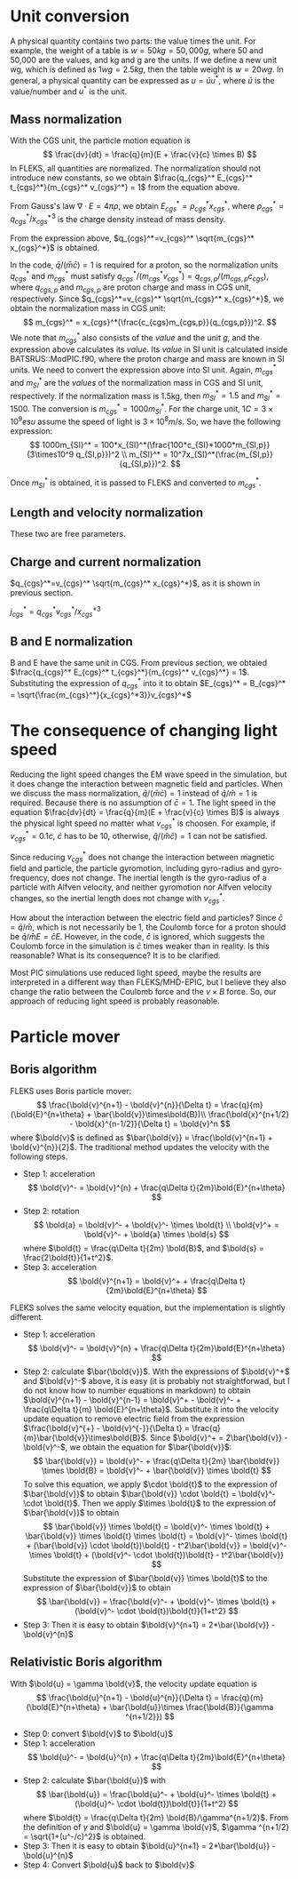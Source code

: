 # Unit conversion

A physical quantity contains two parts: the value times the unit. For example, the weight of a table is $w = 50 kg = 50,000 g$, where 50 and 50,000 are the values, and kg and g are the units. If we define a new unit wg, which is defined as $1 wg = 2.5 kg$, then the table weight is $w = 20 wg$. In general, a physical quantity can be expressed as $u = \bar{u} u^*$, where $\bar{u}$ is the value/number and $u^*$ is the unit.  

## Mass normalization

With the CGS unit, the particle motion equation is
$$
\frac{dv}{dt} = \frac{q}{m}(E + \frac{v}{c} \times B) 
$$ 
In FLEKS, all quantities are normalized. The normalization should not introduce new constants, so we obtain $\frac{q_{cgs}^* E_{cgs}^* t_{cgs}^*}{m_{cgs}^* v_{cgs}^*} = 1$ from the equation above. 

From Gauss's law $\nabla\cdot E = 4\pi \rho$, we obtain $E_{cgs}^* = \rho_{cgs} ^*x_{cgs}^*$, where $\rho_{cgs}^* = q_{cgs}^*/x_{cgs}^{*3}$ is the charge density instead of mass density. 

From the expression above, $q_{cgs}^*=v_{cgs}^* \sqrt{m_{cgs}^* x_{cgs}^*}$ is obtained. 

In the code, $\bar{q}/(\bar{m}\bar{c}) = 1$ is required for a proton, so the normalization units $q_{cgs}^*$ and $m_{cgs}^*$ must satisfy $q_{cgs}^*/(m_{cgs}^*v_{cgs}^*) = q_{cgs,p}/(m_{cgs,p}c_{cgs})$, where $q_{cgs,p}$ and $m_{cgs,p}$ are proton charge and mass in CGS unit, respectively. Since $q_{cgs}^*=v_{cgs}^* \sqrt{m_{cgs}^* x_{cgs}^*}$, we obtain the normalization mass in CGS unit:
$$
m_{cgs}^* = x_{cgs}^*(\frac{c_{cgs}m_{cgs,p}}{q_{cgs,p}})^2.
$$ 
We note that $m_{cgs}^*$ also consists of the *value* and the unit *g*, and the expression above calculates its *value*. Its *value* in SI unit is calculated inside BATSRUS::ModPIC.f90, where the proton charge and mass are known in SI units. We need to convert the expression above into SI unit. Again, $m_{cgs}^*$ and $m_{SI}^*$ are the *values* of the normalization mass in CGS and SI unit, respectively. If the normalization mass is 1.5kg, then $m_{SI}^* = 1.5$ and $m_{SI}^* = 1500$. The conversion is $m_{cgs}^* = 1000m_{SI}^*$. For the charge unit, $1C = 3\times 10^9 esu$ assume the speed of light is $3 \times 10^8m/s$. So, we have the following expression:
$$
1000m_{SI}^* = 100*x_{SI}^*(\frac{100*c_{SI}*1000*m_{SI,p}}{3\times10^9 q_{SI,p}})^2 \\
m_{SI}^* = 10^7x_{SI}^*(\frac{m_{SI,p}}{q_{SI,p}})^2.
$$

Once $m_{SI}^*$ is obtained, it is passed to FLEKS and converted to $m_{cgs}^*$. 

## Length and velocity normalization

These two are free parameters. 

## Charge and current normalization

$q_{cgs}^*=v_{cgs}^* \sqrt{m_{cgs}^* x_{cgs}^*}$, as it is shown in previous section. 

$j_{cgs}^* = q_{cgs}^*v_{cgs}^*/x_{cgs}^{*3}$

## B and E normalization

B and E have the same unit in CGS. From previous section, we obtaied $\frac{q_{cgs}^* E_{cgs}^* t_{cgs}^*}{m_{cgs}^* v_{cgs}^*} = 1$. Substituting the expression of $q_{cgs}^*$ into it to obtain $E_{cgs}^* = B_{cgs}^* = \sqrt{\frac{m_{cgs}^*}{x_{cgs}^*3}}v_{cgs}^*$ 

# The consequence of changing light speed
Reducing the light speed changes the EM wave speed in the simulation, but it does change the interaction between magnetic field and particles. When we discuss the mass normalization, $\bar{q}/(\bar{m}\bar{c}) = 1$ instead of $\bar{q}/\bar{m} = 1$ is required. Because there is no assumption of $\bar{c}=1$. The light speed in the equation
$\frac{dv}{dt} = \frac{q}{m}(E + \frac{v}{c} \times B)$ is always the physical light speed no matter what $v_{cgs}^*$ is choosen. For example, if $v_{cgs}^* = 0.1c$, $\bar{c}$ has to be 10, otherwise, $\bar{q}/(\bar{m}\bar{c}) = 1$ can not be satisfied. 

Since reducing $v_{cgs}^*$ does not change the interaction between magnetic field and particle, the particle gyromotion, including gyro-radius and gyro-frequency, does not change. The inertial length is the gyro-radius of a particle with Alfven velocity, and neither gyromotion nor Alfven velocity changes, so the inertial length does not change with $v_{cgs}^*$.

How about the interaction between the electric field and particles? Since $\bar{c} = \bar{q}/\bar{m}$, which is not necessarily be 1, the Coulomb force for a proton should be $\bar{q}/\bar{m}E = \bar{c}E$. However, in the code, $\bar{c}$ is ignored, which suggests the Coulomb force in the simulation is $\bar{c}$ times weaker than in reality. Is this reasonable? What is its consequence? It is to be clarified. 

Most PIC simulations use reduced light speed, maybe the results are interpreted in a different way than FLEKS/MHD-EPIC, but I believe they also change the ratio between the Coulomb force and the $v \times B$ force. So, our approach of reducing light speed is probably reasonable. 

# Particle mover

## Boris algorithm

FLEKS uses Boris particle mover: 
$$
\frac{\bold{v}^{n+1} - \bold{v}^{n}}{\Delta t} = \frac{q}{m}(\bold{E}^{n+\theta} + \bar{\bold{v}}\times\bold{B})\\
\frac{\bold{x}^{n+1/2} - \bold{x}^{n-1/2}}{\Delta t} = \bold{v}^n
$$
where $\bold{v}$ is defined as $\bar{\bold{v}} = \frac{\bold{v}^{n+1} + \bold{v}^{n}}{2}$. The traditional method updates the velocity with the following steps.
* Step 1: acceleration 
    $$
    \bold{v}^- = \bold{v}^{n} + \frac{q\Delta t}{2m}\bold{E}^{n+\theta}
    $$
* Step 2: rotation
    $$ 
    \bold{a} = \bold{v}^- + \bold{v}^- \times \bold{t} \\
    \bold{v}^+ = \bold{v}^- + \bold{a} \times \bold{s}
    $$
    where $\bold{t} = \frac{q\Delta t}{2m} \bold{B}$, and $\bold{s} = \frac{2\bold{t}}{1+t^2}$.
* Step 3: acceleration
    $$
    \bold{v}^{n+1} = \bold{v}^+ + \frac{q\Delta t}{2m}\bold{E}^{n+\theta}
    $$

FLEKS solves the same velocity equation, but the implementation is slightly different.
* Step 1: acceleration 
    $$
    \bold{v}^- = \bold{v}^{n} + \frac{q\Delta t}{2m}\bold{E}^{n+\theta}
    $$
* Step 2: calculate $\bar{\bold{v}}$. With the expressions of $\bold{v}^+$ and $\bold{v}^-$ above, it is easy (it is probably not straightforwad, but I do not know how to number equations in markdown) to obtain $\bold{v}^{n+1} - \bold{v}^{n-1} = \bold{v}^+ - \bold{v}^- + \frac{q\Delta t}{m} \bold{E}^{n+\theta}$. Substitute it into the velocity update equation to remove electric field from the expression $\frac{\bold{v}^{+} - \bold{v}^{-}}{\Delta t} = \frac{q}{m}\bar{\bold{v}}\times\bold{B}$. Since $\bold{v}^+ = 2\bar{\bold{v}} - \bold{v}^-$, we obtain the equation for $\bar{\bold{v}}$:
  $$
  \bar{\bold{v}} = \bold{v}^- + \frac{q\Delta t}{2m} \bar{\bold{v}} \times \bold{B} = \bold{v}^- + \bar{\bold{v}} \times \bold{t}   
  $$
To solve this equation, we apply $\cdot \bold{t}$ to the expression of $\bar{\bold{v}}$ to obtain $\bar{\bold{v}} \cdot \bold{t} = \bold{v}^- \cdot \bold{t}$. Then we apply $\times \bold{t}$ to the expression of $\bar{\bold{v}}$ to obtain
$$
\bar{\bold{v}} \times \bold{t} = \bold{v}^- \times \bold{t} + \bar{\bold{v}} \times \bold{t} \times \bold{t} = \bold{v}^- \times \bold{t} + (\bar{\bold{v}} \cdot \bold{t})\bold{t} - t^2\bar{\bold{v}} = \bold{v}^- \times \bold{t} + (\bold{v}^- \cdot \bold{t})\bold{t} - t^2\bar{\bold{v}}
$$
Substitute the expression of $\bar{\bold{v}} \times \bold{t}$ to the expression of $\bar{\bold{v}}$ to obtain 
$$
\bar{\bold{v}} = \frac{\bold{v}^- + \bold{v}^- \times \bold{t} + (\bold{v}^- \cdot \bold{t})\bold{t}}{1+t^2}
$$
* Step 3: Then it is easy to obtain $\bold{v}^{n+1} = 2*\bar{\bold{v}} - \bold{v}^{n}$

## Relativistic Boris algorithm

With $\bold{u} = \gamma \bold{v}$, the velocity update equation is
$$
\frac{\bold{u}^{n+1} - \bold{u}^{n}}{\Delta t} = \frac{q}{m}(\bold{E}^{n+\theta} + \bar{\bold{u}}\times \frac{\bold{B}}{\gamma ^{n+1/2}})
$$
* Step 0: convert $\bold{v}$ to $\bold{u}$
* Step 1: acceleration
    $$
    \bold{u}^- = \bold{u}^{n} + \frac{q\Delta t}{2m}\bold{E}^{n+\theta}
    $$
* Step 2: calculate $\bar{\bold{u}}$ with
$$
\bar{\bold{u}} = \frac{\bold{u}^- + \bold{u}^- \times \bold{t} + (\bold{u}^- \cdot \bold{t})\bold{t}}{1+t^2}
$$
where $\bold{t} = \frac{q\Delta t}{2m} \bold{B}/\gamma^{n+1/2}$. From the definition of $\gamma$ and $\bold{u} = \gamma \bold{v}$, $\gamma ^{n+1/2} = \sqrt{1+(u^-/c)^2}$ is obtained. 
* Step 3: Then it is easy to obtain $\bold{u}^{n+1} = 2*\bar{\bold{u}} - \bold{u}^{n}$
* Step 4: Convert $\bold{u}$ back to $\bold{v}$